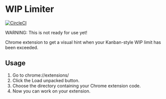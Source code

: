 # WIP Limiter

[![CircleCI](https://circleci.com/gh/apiology/wip-limiter.svg?style=svg)](https://circleci.com/gh/apiology/wip-limiter)

WARNING: This is not ready for use yet!

Chrome extension to get a visual hint when your Kanban-style WIP limit has been exceeded.

## Usage

1. Go to chrome://extensions/
2. Click the Load unpacked button.
3. Choose the directory containing your Chrome extension code.
4. Now you can work on your extension.
